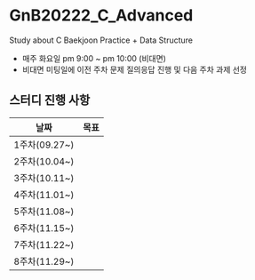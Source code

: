 # GnB20222_C_Advanced
Study about C Baekjoon Practice + Data Structure
- 매주 화요일 pm 9:00 ~ pm 10:00 (비대면)
- 비대면 미팅일에 이전 주차 문제 질의응답 진행 및 다음 주차 과제 선정
## 스터디 진행 사항
|날짜|목표|
|:--:|:--:|
|1주차(09.27~)||
|2주차(10.04~)||
|3주차(10.11~)||
|4주차(11.01~)||
|5주차(11.08~)||
|6주차(11.15~)||
|7주차(11.22~)||
|8주차(11.29~)||
